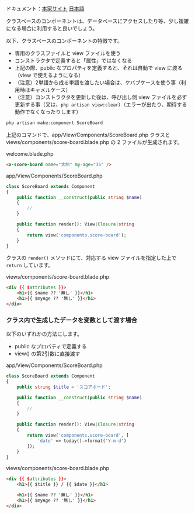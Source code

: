 ドキュメント：[本家サイト](https://laravel.com/docs/11.x/blade#components) [日本語](https://readouble.com/laravel/11.x/ja/blade.html#components)

クラスベースのコンポーネントは、データベースにアクセスしたり等、少し複雑になる場合に利用すると良いでしょう。

以下、クラスベースのコンポーネントの特徴です。
- 専用のクラスファイルと view ファイルを使う
- コンストラクタで定義すると「属性」ではなくなる
- 上記の際、public なプロパティを定義すると、それは自動で view に渡る（view で使えるようになる）
- （注意）2単語から成る単語を渡したい場合は、ケバブケースを使う事（利用時はキャメルケース）
- （注意）コンストラクタを更新した後は、呼び出し側 view ファイルを必ず更新する事（又は、`php artisan view:clear`）（エラーが出たり、期待する動作でなくなったりします）


```bash
php artisan make:component ScoreBoard
```

上記のコマンドで、app/View/Components/ScoreBoard.php クラスと views/components/score-board.blade.php の 2 ファイルが生成されます。

welcome.blade.php
```html
<x-score-board name="太郎" my-age="35" />
```

app/View/Components/ScoreBoard.php
```php
class ScoreBoard extends Component
{
    public function __construct(public string $name)
    {
        //
    }

    public function render(): View|Closure|string
    {
        return view('components.score-board');
    }
}
```

クラスの `render()` メソッドにて、対応する view ファイルを指定した上で `return` しています。

views/components/score-board.blade.php
```html
<div {{ $attributes }}>
	<h1>{{ $name ?? '無し' }}</h1>
	<h1>{{ $myAge ?? '無し' }}</h1>
</div>
```

### クラス内で生成したデータを変数として渡す場合
以下のいずれかの方法にします。
- public なプロパティで定義する
- view() の第2引数に直接渡す

app/View/Components/ScoreBoard.php
```php
class ScoreBoard extends Component
{
    public string $title = 'スコアボード';

    public function __construct(public string $name)
    {
        //
    }

    public function render(): View|Closure|string
    {
        return view('components.score-board', [
            'date' => today()->format('Y-m-d')
        ]);
    }
}
```

views/components/score-board.blade.php
```html
<div {{ $attributes }}>
    <h1>{{ $title }} / {{ $date }}</h1>

    <h1>{{ $name ?? '無し' }}</h1>
	<h1>{{ $myAge ?? '無し' }}</h1>
</div>
```


